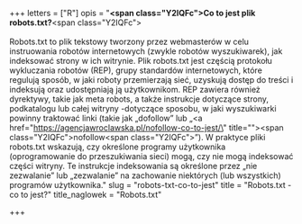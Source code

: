 +++
letters = ["R"]
opis = "<strong><span class=\"Y2IQFc\">Co to jest plik robots.txt?</span></strong><span class=\"Y2IQFc\"> <br><br>Robots.txt to plik tekstowy tworzony przez webmasterów w celu instruowania robotów internetowych (zwykle robotów wyszukiwarek), jak indeksować strony w ich witrynie. Plik robots.txt jest częścią protokołu wykluczania robotów (REP), grupy standardów internetowych, które regulują sposób, w jaki roboty przemierzają sieć, uzyskują dostęp do treści i indeksują oraz udostępniają ją użytkownikom. REP zawiera również dyrektywy, takie jak meta robots, a także instrukcje dotyczące strony, podkatalogu lub całej witryny -dotyczące sposobu, w jaki wyszukiwarki powinny traktować linki (takie jak „dofollow” lub „</span><a href=\"https://agencjawroclawska.pl/nofollow-co-to-jest/\" title=\"\"><span class=\"Y2IQFc\">nofollow</span></a><span class=\"Y2IQFc\">”). W praktyce pliki robots.txt wskazują, czy określone programy użytkownika (oprogramowanie do przeszukiwania sieci) mogą, czy nie mogą indeksować części witryny. Te instrukcje indeksowania są określone przez „nie zezwalanie” lub „zezwalanie” na zachowanie niektórych (lub wszystkich) programów użytkownika.</span>"
slug = "robots-txt-co-to-jest"
title = "Robots.txt - co to jest?"
title_naglowek = "Robots.txt"

+++
